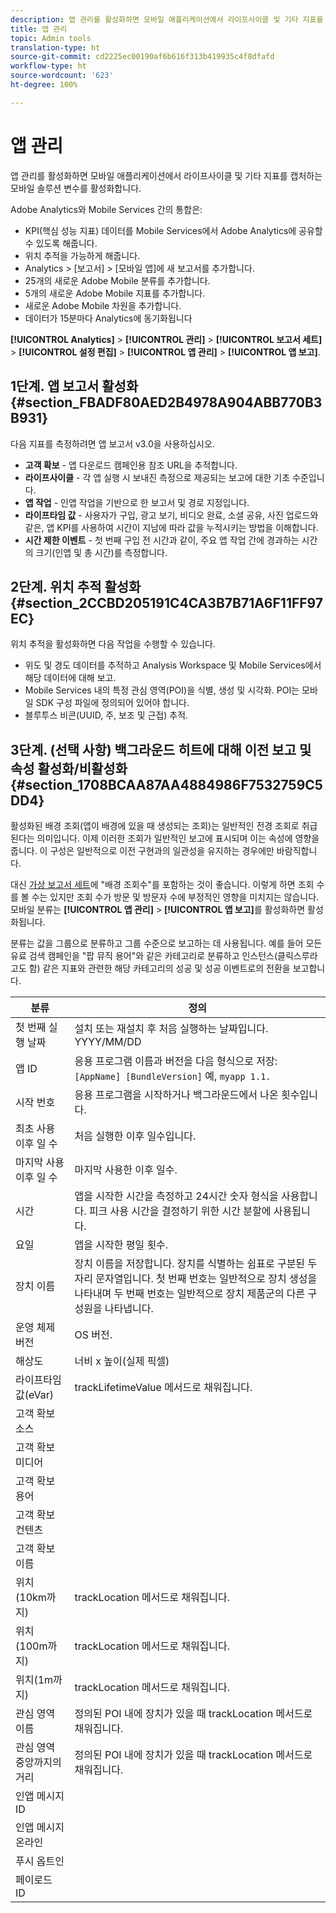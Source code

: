 ```yaml
---
description: 앱 관리를 활성화하면 모바일 애플리케이션에서 라이프사이클 및 기타 지표를 캡처하는 모바일 솔루션 변수를 활성화합니다.
title: 앱 관리
topic: Admin tools
translation-type: ht
source-git-commit: cd2225ec00190af6b616f313b419935c4f8dfafd
workflow-type: ht
source-wordcount: '623'
ht-degree: 100%

---
```



# 앱 관리

앱 관리를 활성화하면 모바일 애플리케이션에서 라이프사이클 및 기타 지표를 캡처하는 모바일 솔루션 변수를 활성화합니다.

Adobe Analytics와 Mobile Services 간의 통합은:

* KPI(핵심 성능 지표) 데이터를 Mobile Services에서 Adobe Analytics에 공유할 수 있도록 해줍니다.
* 위치 추적을 가능하게 해줍니다.
* Analytics > [보고서] > [모바일 앱]에 새 보고서를 추가합니다.
* 25개의 새로운 Adobe Mobile 분류를 추가합니다.
* 5개의 새로운 Adobe Mobile 지표를 추가합니다.
* 새로운 Adobe Mobile 차원을 추가합니다.
* 데이터가 15분마다 Analytics에 동기화됩니다

**[!UICONTROL Analytics]** > **[!UICONTROL 관리]** > **[!UICONTROL 보고서 세트]** > **[!UICONTROL 설정 편집]** > **[!UICONTROL 앱 관리]** > **[!UICONTROL 앱 보고]**.

## 1단계. 앱 보고서 활성화 {#section_FBADF80AED2B4978A904ABB770B3B931}

다음 지표를 측정하려면 앱 보고서 v3.0을 사용하십시오.

* **고객 확보** - 앱 다운로드 캠페인용 참조 URL을 추적합니다.
* **라이프사이클** - 각 앱 실행 시 보내진 측정으로 제공되는 보고에 대한 기초 수준입니다.
* **앱 작업** - 인앱 작업을 기반으로 한 보고서 및 경로 지정입니다.
* **라이프타임 값** - 사용자가 구입, 광고 보기, 비디오 완료, 소셜 공유, 사진 업로드와 같은, 앱 KPI를 사용하여 시간이 지남에 따라 값을 누적시키는 방법을 이해합니다.
* **시간 제한 이벤트** - 첫 번째 구입 전 시간과 같이, 주요 앱 작업 간에 경과하는 시간의 크기(인앱 및 총 시간)를 측정합니다.

## 2단계. 위치 추적 활성화 {#section_2CCBD205191C4CA3B7B71A6F11FF97EC}

위치 추적을 활성화하면 다음 작업을 수행할 수 있습니다.

* 위도 및 경도 데이터를 추적하고 Analysis Workspace 및 Mobile Services에서 해당 데이터에 대해 보고.
* Mobile Services 내의 특정 관심 영역(POI)을 식별, 생성 및 시각화. POI는 모바일 SDK 구성 파일에 정의되어 있어야 합니다.
* 블루투스 비콘(UUID, 주, 보조 및 근접) 추적.

## 3단계. (선택 사항) 백그라운드 히트에 대해 이전 보고 및 속성 활성화/비활성화 {#section_1708BCAA87AA4884986F7532759C5DD4}

활성화된 배경 조회(앱이 배경에 있을 때 생성되는 조회)는 일반적인 전경 조회로 취급된다는 의미입니다. 이제 이러한 조회가 일반적인 보고에 표시되며 이는 속성에 영향을 줍니다. 이 구성은 일반적으로 이전 구현과의 일관성을 유지하는 경우에만 바람직합니다.

대신 [가상 보고서 세트](/help/components/vrs/vrs-about.md)에 &quot;배경 조회수&quot;를 포함하는 것이 좋습니다. 이렇게 하면 조회 수를 볼 수는 있지만 조회 수가 방문 및 방문자 수에 부정적인 영향을 미치지는 않습니다.
모바일 분류는 **[!UICONTROL 앱 관리]** > **[!UICONTROL 앱 보고]**&#x200B;를 활성화하면 활성화됩니다.

분류는 값을 그룹으로 분류하고 그룹 수준으로 보고하는 데 사용됩니다. 예를 들어 모든 유료 검색 캠페인을 &quot;팝 뮤직 용어&quot;와 같은 카테고리로 분류하고 인스턴스(클릭스루라고도 함) 같은 지표와 관련한 해당 카테고리의 성공 및 성공 이벤트로의 전환을 보고합니다.

| 분류 | 정의 |
|--- |--- |
| 첫 번째 실행 날짜 | 설치 또는 재설치 후 처음 실행하는 날짜입니다.   YYYY/MM/DD |
| 앱 ID | 응용 프로그램 이름과 버전을 다음 형식으로 저장:   `[AppName] [BundleVersion]`  예, `myapp 1.1.` |
| 시작 번호 | 응용 프로그램을 시작하거나 백그라운드에서 나온 횟수입니다. |
| 최초 사용 이후 일 수 | 처음 실행한 이후 일수입니다. |
| 마지막 사용 이후 일 수 | 마지막 사용한 이후 일수. |
| 시간 | 앱을 시작한 시간을 측정하고 24시간 숫자 형식을 사용합니다. 피크 사용 시간을 결정하기 위한 시간 분할에 사용됩니다. |
| 요일 | 앱을 시작한 평일 횟수. |
| 장치 이름 | 장치 이름을 저장합니다.   장치를 식별하는 쉼표로 구분된 두 자리 문자열입니다. 첫 번째 번호는 일반적으로 장치 생성을 나타내며 두 번째 번호는 일반적으로 장치 제품군의 다른 구성원을 나타냅니다. |
| 운영 체제 버전 | OS 버전. |
| 해상도 | 너비 x 높이(실제 픽셀) |
| 라이프타임 값(eVar) | trackLifetimeValue 메서드로 채워집니다. |
| 고객 확보 소스 |  |
| 고객 확보 미디어 |  |
| 고객 확보 용어 |  |
| 고객 확보 컨텐츠 |  |
| 고객 확보 이름 |  |
| 위치(10km까지) | trackLocation 메서드로 채워집니다. |
| 위치(100m까지) | trackLocation 메서드로 채워집니다. |
| 위치(1m까지) | trackLocation 메서드로 채워집니다. |
| 관심 영역 이름 | 정의된 POI 내에 장치가 있을 때 trackLocation 메서드로 채워집니다. |
| 관심 영역 중앙까지의 거리 | 정의된 POI 내에 장치가 있을 때 trackLocation 메서드로 채워집니다. |
| 인앱 메시지 ID |  |
| 인앱 메시지 온라인 |  |
| 푸시 옵트인 |  |
| 페이로드 ID |  |

